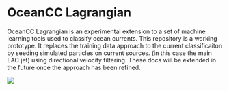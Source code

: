# OceanCC Lagrangian

OceanCC Lagrangian is an experimental extension to a set of machine learning tools used to classify ocean currents. This repository is a working prototype. It replaces the training data approach to the current classificaiton by seeding simulated particles on current sources. (in this case the main EAC jet) using directional velocity filtering. These docs will be extended in the future once the approach has been refined.

![](anim/old_outputs/particle_animation_1994(S0.4).gif)  
